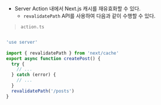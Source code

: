 
- Server Action 내에서 Next.js 캐시를 재유효화할 수 있다.
	- `revalidatePath` API를 사용하여 다음과 같이 수행할 수 있다.

> `action.ts`
```ts

'use server'
 
import { revalidatePath } from 'next/cache'
export async function createPost() {
  try {
    // ...
  } catch (error) {
    // ...
  }
  revalidatePath('/posts')
}

```
